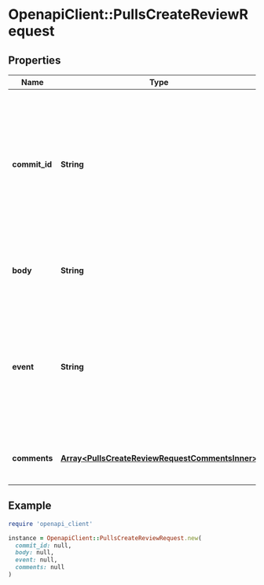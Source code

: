 # OpenapiClient::PullsCreateReviewRequest

## Properties

| Name | Type | Description | Notes |
| ---- | ---- | ----------- | ----- |
| **commit_id** | **String** | The SHA of the commit that needs a review. Not using the latest commit SHA may render your review comment outdated if a subsequent commit modifies the line you specify as the &#x60;position&#x60;. Defaults to the most recent commit in the pull request when you do not specify a value. | [optional] |
| **body** | **String** | **Required** when using &#x60;REQUEST_CHANGES&#x60; or &#x60;COMMENT&#x60; for the &#x60;event&#x60; parameter. The body text of the pull request review. | [optional] |
| **event** | **String** | The review action you want to perform. The review actions include: &#x60;APPROVE&#x60;, &#x60;REQUEST_CHANGES&#x60;, or &#x60;COMMENT&#x60;. By leaving this blank, you set the review action state to &#x60;PENDING&#x60;, which means you will need to [submit the pull request review](https://docs.github.com/rest/pulls/reviews#submit-a-review-for-a-pull-request) when you are ready. | [optional] |
| **comments** | [**Array&lt;PullsCreateReviewRequestCommentsInner&gt;**](PullsCreateReviewRequestCommentsInner.md) | Use the following table to specify the location, destination, and contents of the draft review comment. | [optional] |

## Example

```ruby
require 'openapi_client'

instance = OpenapiClient::PullsCreateReviewRequest.new(
  commit_id: null,
  body: null,
  event: null,
  comments: null
)
```

